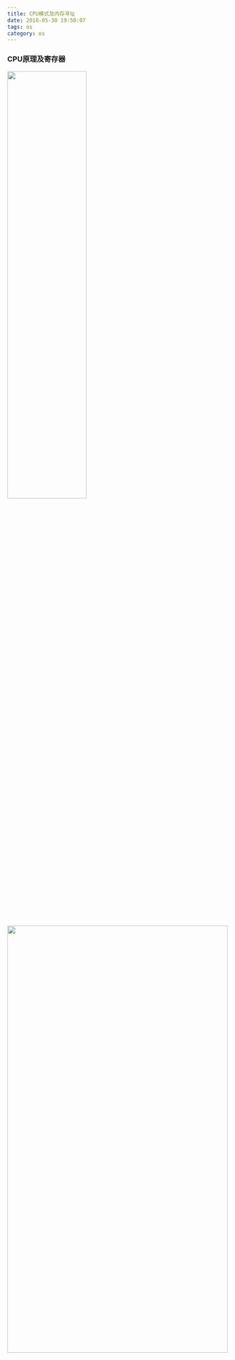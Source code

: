 ```yaml
---
title: CPU模式及内存寻址
date: 2018-05-30 19:50:07
tags: os
category: os
---
```

### CPU原理及寄存器
<img src="/pics/cpu.png" width="60%" height="50%">
<img src="/pics/common-regiisters.png" width="100%" height="50%">

### 寻址方式
 ![IA32指令格式](/pics/IA32instructor-format.png)

寻址，址指的是CPU指令中操作数的地址，寻址就是寻找操作数（包括源操作数和目的操作数）的地址，CPU的寻址方式，就是指CPU指令中支持的给出操作数地址的方式。
寻址方式，从大方向来看可以分为: 
1. 寄存器寻址;
2. 立即数寻址;
3. 内存寻址。
   1. 直接寻址
   2. 基址寻址
   3. 变址寻址
   4. 基址变址寻址

#### 寄存器寻址
它是指操作数在寄存器中，直接从寄存器中拿数据就行了，因此只要在指令中直接给出寄存器名即可。
`mov ax, 0x10` 
`add ax, 0x10` 
上述指令中的源操作数就是寄存器寻址

#### 立即数寻址
立即数就是指令中直接给出的常数，指令中的数据就是操作数，不用去寄存器或者内存中寻找操作数。
`mov ax, 0x10` 这条指令中的目的操作数就是寄存器寻址

#### 内存寻址
操作数在内存中的寻址方式称为内存寻址。
##### 直接寻址
直接寻址，就是将直接在操作数中给出的数字作为内存地址，通过中括号的形式告诉CPU，取此地址中的值作为操作数。如:
   mov ax, [0x1234]
   mov ax, [fs:0x5678]
##### 基址寻址
基址寻址，就是在操作数中用 bx 寄存器或bp寄存器作为地址的起始，地址的变化以它为基础。bx寄存器的默认段寄存器是DS，而bp寄存器的默认段寄存器是SS，即bp和sp都是栈 的有效地址。
##### 变址寻址
变址寻址其实和基址寻址类似，只是寄存器由bx、bp换成了si和di。si是指源索引寄存器(source index)，di是指目的索引寄存器(destination index)。两个寄存器的默认段寄存器都是ds。
   mov [di]，ax :将寄存器ax的值存入ds:di指向的内存 
   mov [si+0x1234], ax ;变址中也可以加个偏移量
#### 基址变址寻址
这是基址寻址和变址寻址的结合，即基址寄存器 bx 或 bp 加一个变址寄存器 si 或 di。如:
   mov [bx+di], ax 将 ax 中的值送入以 ds 为段基址，bx+di 为偏移地址的内存
   add [bx+si], ax 将 ax 与[ds: bx+si]处的值相加后存入内存[ds:bx+si]

### 实模式
x86架构的cpu在启动时都是进入的实模式，实模式的特点是：
0. 指令的寻址方式不同，操作数一般16位。
1. 16位的寄存器，20位地址线，最大只能访问1M内存。
2. 内存访问方式是段地址*16+偏移地址构成内存的物理地址，且可以通过在程序中修改段基址来访问任意的真实物理内存，并修改。这样用户程序与系统程序一样，拥有至高无上的权利甚至可以修改操作系统的内存。
3. 因为只有16位寄存器，所以一个段最多只能是64KB大小，超过这个大小就要切换段基址来访问更大范围的内存区域。
4. 一次只能运行一个程序。

写一个实模式的程序，你要了解你的程序将会被加载到内存的什么位置，然后将合适的段加载到内存中合适的位置（没有被他人占用），并且初始化各个数据段寄存器的值，以保证其正确地指向各个段基址。恶意程序可以访问任意的物理地址，包括更改操作系统占用内存。

### 保护模式
保护模式的一些特性：
0. 指令寻址方式扩展。操作数扩展到32位。
1. 除段寄存器外，通用寄存器、指令指针寄存器、标志寄存器等都扩展到32位，地址总线和数据总线为32位。
   <img src="/pics/register-extend.png" width="50%" height="50%">

2. 通过段描述符来描述一段内存，包括段基址、段大小、特权级、权限、属性等等。许多描述符组成全局段描述符表，存储在内存中。 每个段描述符8个字节。
3. GDTR：48位寄存器保存GDT全局描述符表在内存中的段基址及大小，前32位为GDT在内存中的起始地址，后16位为GDT的大小。所以段描述符表最多存储2^16/2^3=2^13个段。
4. 每个程序都可以在全局描述符表中定义自己的段描述符。
5. 保护模式下的段寄存器叫做段选择子，0~1位用来存储RPL(请求特权级),第2位代表是在GDT还是在LDT中，3~15位为索引，表示在GDT或者LDT表中的索引。

进入保护模式的步骤：
1. 打开A20地址线(将端口 0x92 的第1位置1)
2. 填写GDT表并将其加载到 GDTR
3. 将CR0寄存器的PE位置1。

#### 保护模式下的内存访问过程：

##### 分段内存访问（段部件功能）
![保护模式下的内存访问](/pics/segment.png)

因为
1. 段描述符（段描述符表）是在内存中，访问内存比较慢
2. 段描述符格式怪异（历史原因），CPU需要额外操作对其进行整合才能根据其中的内容访问内存。
所以，有个段描述符缓冲寄存器，根据局部性原理，访问一个断后一段时间内将会继续访问该段，段描述符缓冲寄存器用来缓存段描述符避免重复计算。

##### 特权级
1. CPU分为4个特权级 ring0/1/2/3，现代操作系统一般只用了0和3，不同特权级下的权限不同，比如一些特权指令只能在0下运行。
2. 每个特权级下都有一个独立的栈，所以最多有4个特权级栈，切换特权级时，也要切换栈。所以说**系统调用是需要开销的**(除了栈切换，还有参数传递和上下文保存的开销)

##### 开启分页
开启分页后的内存访问：
<!-- ![一级页表访存过程](/pics/first-page-table.png) -->
   <img src="/pics/first-page-table.png" width="60%" height="60%">
   <img src="/pics/secondary-page-table.png" width="60%" height="60%">
图中的段部件就是上文中未开启分页时的访存过程。

既然有了一级页表，为什么还 要搞个二级页表呢?理由如下。
1. 一级页表中最多可容纳 1M(1048576)个页表项，每个页表项是 4 字节，如果页表项全满的话， 便是 4MB 大小。
2. 一级页表中所有页表项必须要提前建好，原因是操作系统要占用 4GB 虚拟地址空间的高 1GB， 用户进程要占用低 3GB。
3. 每个进程都有自己的页表，进程一多，光是页表占用的空间就很可观了。 
归根结底，我们要解决的是:不要一次性地将全部页表项建好，需要时动态创建页表项。
4. 分页存储管理系统是离散分配，页表是连续存储，所以单个页表大小不得超过系统最大连续可分配单元，这个单元就是单个页面的大小。如果一个页表的大小超过了一个页面（假如是两个页面），那么分页存储管理系统只能分配两个离散的页面存储这个页表，可是PTR（页表寄存器）只有页表始址和页表长度，它默认页表是连续的。为了可以检索两个页面大小的页表，需要另外一个页表来索引这两个离散的页表页面，这就是二级页表。当然如果二级页表也超过了单个页面的大小，那么就需要三级页表，以此类推。

启用分页机制:
1. 准备好页目录表及页表。 
2. 将页表地址写入控制寄存器 cr3。 
3. 寄存器 cr0 的 PG 位置 1。

##### 内存规划
一个用户进程在保护模式下，所有占用的资源（地址空间）就是在分配给它的页表来定义的。基于上述分析：
1. 如果简单来说，所有用户进程都可以分为两个段：代码段和数据段。操作系统加载程序时，可以定义这两个段的DPL为3，且段选择子的RPL也定义为3，这就是为啥用户进程运行在3的原因。且这两个段能被所有的进程共享，因为最终地址是由页表决定的，只要不同进程定义不同的页表，就不会造成地址冲突。
2. 用户进程一般都会使用操作系统提供的功能（系统调用），操作系统的功能是被所有进程共享的，所以所有进程的页表中，关于系统内核部分的都是一样的。这也就是通常所说的用户4G空间被分成高1G内核空间和3G用户空间的原因。而且因为是相同的页表项，可以考虑用二级页表被所有一级页表引用，节省内存。

##### 特权级深入浅出
CPL:(Current Privilege Level):处理器的当前特权级。
DPL:(Descriptor Privilege Level):描述符特权级，即段描述符中指定的该段的特权级。
1. 欲访问一个非代码段（数据段，栈段等）时，数值上只有CPL ≤ 该段的DPL时，才允许访问该数据段。
2. 欲访问一个代码段时，数值上只有CPL = 该段的DPL时，才允许访问该数据段。就是说跳转到的代码的特权级必须和当前特权级相同才允许执行。因为，首先低特权级的代码不能随便跳转到高特权级的代码去执行，其次 ，高特权级代码也不允许跳转到低特权级代码。
由上可知，代码跳转貌似只能平级跳转，那处理器如何实现特权级变化呢？
+ 唯一一种处理器会从高特权降到低特权运行的情况:处理器从中断处理程序中返回到用户态的时候。
+ 处理器只有通过“门结构”才能由低特权级转移到高特权级。
考虑下面的问题：
正常情况下用户所提交的缓冲区的选择子指向用户自己的数据段。说到这估计您也想到了，问题来了，倘若用户程序怀着一颗有非法企图的心，将参数—缓冲区所在数据段的选择子，用内核数据段的选择子代替(用多个选择子测试几次数据便可推测内核数据段)，这样就把内核破坏了。
<!-- ![非法访问](/pics/cheat-rpl.png) -->
   <img src="/pics/cheat-rpl.png" width="80%" height="80%">
这就需要RPL来解决了：
RPL（Request Privilege Level):请求者特权级，保存在选择子的低两位。当用户程序请求操作系统服务，如果需要提交选择子作为参数，为安全起见，操作系统会把选择子中的 RPL 改为用户程序的 CPL，为此，处理器还提供了修改 rpl 的相关指令。
用户程序的 CPL 是不会骗人的，不可能伪造，它起始是由操作系统在加载用户程序时赋予的，记录在段 寄存器 CS 中的低 2 位，就是 RPL 的位置，而 CS 寄存器只能通过 call、jmp、ret、int、sysenter 等指令修改， 即使改的话，用户程序也只能在 3 级特权下折腾，只要用户进程不请求操作系统服务，它的 CPL 是不会变的， 当它申请了系统服务，如果提交了选择子作为参数，选择子中的 RPL 也会被操作系统修改为用户进程的 CPL。 所以，即使用户程序提交了个伪造的选择子也没用，其 RPL 会被操作系统用其 CPL 替换，还其“真身”。
有了RPL，在进行特权检查时要求：
数值上 CPL≥DPL 并且 RPL≤DPL

总结下不通过调用门、直接访问一般数据和代码时的特权检查规则，对于受访者为代码段时: 
+ 如果目标为非一致性代码段，要求:

   数值上 CPL=RPL=目标代码段 DPL
+ 如果目标为一致性代码段，要求:

   数值上(CPL≥目标代码段 DPL && RPL≥目标代码段 DPL)
+ 受访者若为代码，只有在特权级转移时才会被用到，所以有关代码的特权检查都发生在能够改变代码 段寄存器 CS 和指令指针寄存器 EIP 的指令中，即这些指令要么改变 EIP，要么改变 CS 和 EIP。例如 call、 jmp、int、ret、sysexit 等能改变程序执行流的指令。
对于受访者为数据段时:

   数值上(CPL ≤目标数据段 DPL && RPL ≤ 目标数据段 DPL) 
+ 栈段的特权级检查比较特殊，因为在各个特权级下，处理器都要有相应的栈(后面会说到)，也就是说栈的特权等级要和 CPL 相同。所以往段寄存器 SS 中赋予数据段选择子时，处理器要求 CPL 等于栈段 选择子对应的数据段的 DPL，

   即数值上 CPL = RPL = 用作栈的目标数据段 DPL。

##### 调用门
   <img src="/pics/door.png" width="60%" height="60%">

